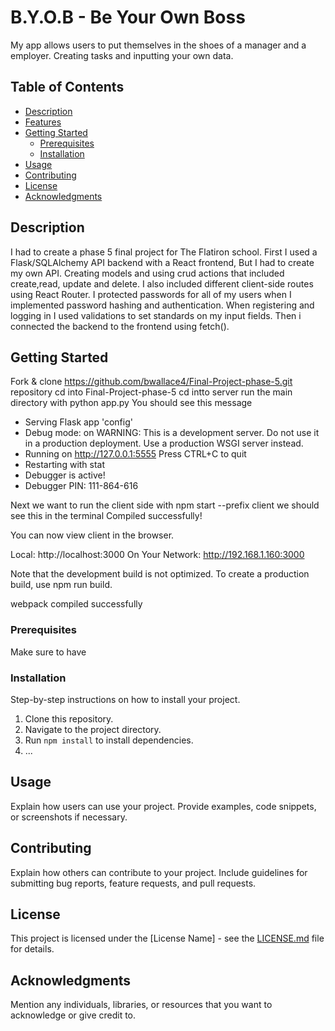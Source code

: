 # B.Y.O.B - Be Your Own Boss

My app allows users to put themselves in the shoes of a manager and a employer. Creating tasks and inputting your own data. 

## Table of Contents
  - [Description](#description)
  - [Features](#features)
  - [Getting Started](#getting-started)
    - [Prerequisites](#prerequisites)
    - [Installation](#installation)
  - [Usage](#usage)
  - [Contributing](#contributing)
  - [License](#license)
  - [Acknowledgments](#acknowledgments)

## Description
I had to create a phase 5 final project for The Flatiron school.
First I used a Flask/SQLAlchemy API backend with a React frontend, But I had to create my own API. Creating models and using crud actions that included create,read, update and delete. I also included different client-side routes using React Router. I protected passwords for all of my users when I implemented password hashing and authentication. When registering and logging in I used validations to set standards on my input fields. Then i connected the backend to the frontend using fetch(). 


## Getting Started

Fork & clone https://github.com/bwallace4/Final-Project-phase-5.git repository 
cd into Final-Project-phase-5 
cd intto server 
run the main directory with python app.py
You should see this message 
 * Serving Flask app 'config'
 * Debug mode: on
WARNING: This is a development server. Do not use it in a production deployment. Use a production WSGI server instead.
 * Running on http://127.0.0.1:5555
Press CTRL+C to quit
 * Restarting with stat
 * Debugger is active!
 * Debugger PIN: 111-864-616

Next we want to run the client side with  npm start --prefix client
we should see this in the terminal 
Compiled successfully!

You can now view client in the browser.

  Local:            http://localhost:3000
  On Your Network:  http://192.168.1.160:3000

Note that the development build is not optimized.
To create a production build, use npm run build.

webpack compiled successfully

### Prerequisites

Make sure to have 

### Installation

Step-by-step instructions on how to install your project.

1. Clone this repository.
2. Navigate to the project directory.
3. Run `npm install` to install dependencies.
4. ...

## Usage

Explain how users can use your project. Provide examples, code snippets, or screenshots if necessary.

## Contributing

Explain how others can contribute to your project. Include guidelines for submitting bug reports, feature requests, and pull requests.

## License

This project is licensed under the [License Name] - see the [LICENSE.md](LICENSE.md) file for details.

## Acknowledgments

Mention any individuals, libraries, or resources that you want to acknowledge or give credit to.

